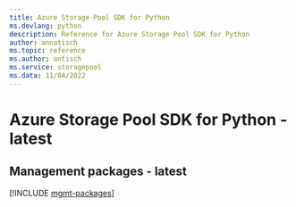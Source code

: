 ```yaml
---
title: Azure Storage Pool SDK for Python
ms.devlang: python
description: Reference for Azure Storage Pool SDK for Python
author: annatisch
ms.topic: reference
ms.author: antisch
ms.service: storagepool
ms.data: 11/04/2022
---
```

# Azure Storage Pool SDK for Python - latest

## Management packages - latest
[!INCLUDE [mgmt-packages](storage-pool-mgmt-index.md)]
